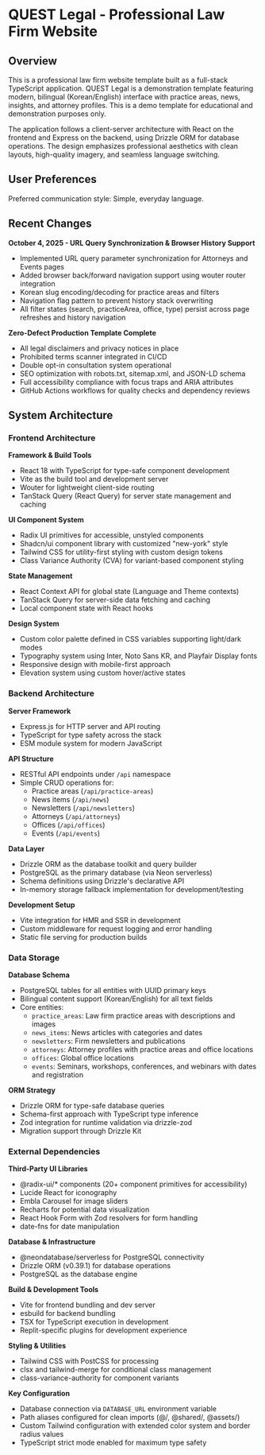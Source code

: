 # QUEST Legal - Professional Law Firm Website

## Overview

This is a professional law firm website template built as a full-stack TypeScript application. QUEST Legal is a demonstration template featuring modern, bilingual (Korean/English) interface with practice areas, news, insights, and attorney profiles. This is a demo template for educational and demonstration purposes only.

The application follows a client-server architecture with React on the frontend and Express on the backend, using Drizzle ORM for database operations. The design emphasizes professional aesthetics with clean layouts, high-quality imagery, and seamless language switching.

## User Preferences

Preferred communication style: Simple, everyday language.

## Recent Changes

**October 4, 2025 - URL Query Synchronization & Browser History Support**
- Implemented URL query parameter synchronization for Attorneys and Events pages
- Added browser back/forward navigation support using wouter router integration
- Korean slug encoding/decoding for practice areas and filters
- Navigation flag pattern to prevent history stack overwriting
- All filter states (search, practiceArea, office, type) persist across page refreshes and history navigation

**Zero-Defect Production Template Complete**
- All legal disclaimers and privacy notices in place
- Prohibited terms scanner integrated in CI/CD
- Double opt-in consultation system operational
- SEO optimization with robots.txt, sitemap.xml, and JSON-LD schema
- Full accessibility compliance with focus traps and ARIA attributes
- GitHub Actions workflows for quality checks and dependency reviews

## System Architecture

### Frontend Architecture

**Framework & Build Tools**
- React 18 with TypeScript for type-safe component development
- Vite as the build tool and development server
- Wouter for lightweight client-side routing
- TanStack Query (React Query) for server state management and caching

**UI Component System**
- Radix UI primitives for accessible, unstyled components
- Shadcn/ui component library with customized "new-york" style
- Tailwind CSS for utility-first styling with custom design tokens
- Class Variance Authority (CVA) for variant-based component styling

**State Management**
- React Context API for global state (Language and Theme contexts)
- TanStack Query for server-side data fetching and caching
- Local component state with React hooks

**Design System**
- Custom color palette defined in CSS variables supporting light/dark modes
- Typography system using Inter, Noto Sans KR, and Playfair Display fonts
- Responsive design with mobile-first approach
- Elevation system using custom hover/active states

### Backend Architecture

**Server Framework**
- Express.js for HTTP server and API routing
- TypeScript for type safety across the stack
- ESM module system for modern JavaScript

**API Structure**
- RESTful API endpoints under `/api` namespace
- Simple CRUD operations for:
  - Practice areas (`/api/practice-areas`)
  - News items (`/api/news`)
  - Newsletters (`/api/newsletters`)
  - Attorneys (`/api/attorneys`)
  - Offices (`/api/offices`)
  - Events (`/api/events`)

**Data Layer**
- Drizzle ORM as the database toolkit and query builder
- PostgreSQL as the primary database (via Neon serverless)
- Schema definitions using Drizzle's declarative API
- In-memory storage fallback implementation for development/testing

**Development Setup**
- Vite integration for HMR and SSR in development
- Custom middleware for request logging and error handling
- Static file serving for production builds

### Data Storage

**Database Schema**
- PostgreSQL tables for all entities with UUID primary keys
- Bilingual content support (Korean/English) for all text fields
- Core entities:
  - `practice_areas`: Law firm practice areas with descriptions and images
  - `news_items`: News articles with categories and dates
  - `newsletters`: Firm newsletters and publications
  - `attorneys`: Attorney profiles with practice areas and office locations
  - `offices`: Global office locations
  - `events`: Seminars, workshops, conferences, and webinars with dates and registration

**ORM Strategy**
- Drizzle ORM for type-safe database queries
- Schema-first approach with TypeScript type inference
- Zod integration for runtime validation via drizzle-zod
- Migration support through Drizzle Kit

### External Dependencies

**Third-Party UI Libraries**
- @radix-ui/* components (20+ component primitives for accessibility)
- Lucide React for iconography
- Embla Carousel for image sliders
- Recharts for potential data visualization
- React Hook Form with Zod resolvers for form handling
- date-fns for date manipulation

**Database & Infrastructure**
- @neondatabase/serverless for PostgreSQL connectivity
- Drizzle ORM (v0.39.1) for database operations
- PostgreSQL as the database engine

**Build & Development Tools**
- Vite for frontend bundling and dev server
- esbuild for backend bundling
- TSX for TypeScript execution in development
- Replit-specific plugins for development experience

**Styling & Utilities**
- Tailwind CSS with PostCSS for processing
- clsx and tailwind-merge for conditional class management
- class-variance-authority for component variants

**Key Configuration**
- Database connection via `DATABASE_URL` environment variable
- Path aliases configured for clean imports (@/, @shared/, @assets/)
- Custom Tailwind configuration with extended color system and border radius values
- TypeScript strict mode enabled for maximum type safety